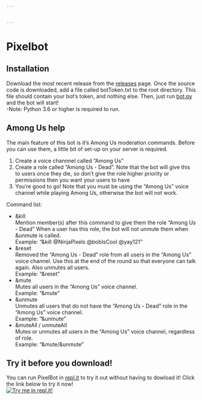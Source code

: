 ```yaml
---


---
```


<h1 id="pixelbot">Pixelbot</h1>
<h2 id="installation">Installation</h2>
<p>Download the most recent release from the <a href="https://github.com/ovandermeer/PixelBot/releases">releases</a> page. Once the source code is downloaded, add a file called botToken.txt to the root directory. This file should contain your bot’s token, and nothing else. Then, just run <a href="http://bot.py">bot.py</a> and the bot will start!<br>
-Note: Python 3.6 or higher is required to run.</p>
<h2 id="among-us-help">Among Us help</h2>
<p>The main feature of this bot is it’s Among Us moderation commands. Before you can use them, a little bit of set-up on your server is required.</p>
<ol>
<li>Create a voice channnel called “Among Us”</li>
<li>Create a role called “Among Us - Dead”. Note that the bot will give this to users once they die, so don’t give the role higher priority or permissions then you want your users to have</li>
<li>You’re good to go! Note that you must be using the “Among Us” voice channel while playing Among Us, otherwise the bot will not work.</li>
</ol>
<p>Command list:</p>
<ul>
<li>&amp;kill<br>
Mention member(s) after this command to give them the role “Among Us - Dead” When a user has this role, the bot will not unmute them when &amp;unmute is called.<br>
Example: “&amp;kill @NinjaPixels @bobIsCool @yay121”</li>
<li>&amp;reset<br>
Removed the “Among Us - Dead” role from all users in the “Among Us” voice channel. Use this at the end of the round so that everyone can talk again. Also unmutes all users.<br>
Example: “&amp;reset”</li>
<li>&amp;mute<br>
Mutes all users in the “Among Us” voice channel.<br>
Example: “&amp;mute”</li>
<li>&amp;unmute<br>
Unmutes all users that do not have the “Among Us - Dead” role in the “Among Us” voice channel.<br>
Example: “&amp;unmute”</li>
<li>&amp;muteAll / unmuteAll<br>
Mutes or unmutes all users in the “Among Us” voice channel, regardless of role.<br>
Example: “&amp;mute/&amp;unmute”</li>
</ul>
<h2 id="try-it-before-you-download">Try it before you download!</h2>
<p>You can run PixelBot in <a href="http://repl.it">repl.it</a> to try it out without having to dowload it! Click the link below to try it now!<br>
<a href="https://repl.it/github/ovandermeer/PixelBot"><img src="https://repl.it/badge/github/ovandermeer/PixelBot" alt="Try me in repl.it!"></a></p>

